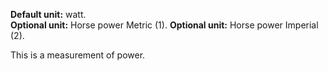 **Default unit:** watt.  
**Optional unit:** Horse power Metric (1).
**Optional unit:** Horse power Imperial (2).

This is a measurement of power. 

